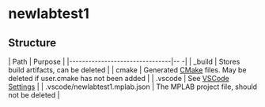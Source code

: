 
# newlabtest1

## Structure

| Path                           | Purpose                                                                                              |
|--------------------------------|--                                                                                                   -|
| _build                         | Stores build artifacts, can be deleted                                                               |
| cmake                          | Generated [CMake](https://cmake.org/) files. May be deleted if user.cmake has not been added         |
| .vscode                        | See [VSCode Settings](https://code.visualstudio.com/docs/getstarted/settings)                        |
| .vscode/newlabtest1.mplab.json | The MPLAB project file, should not be deleted                                                        |
